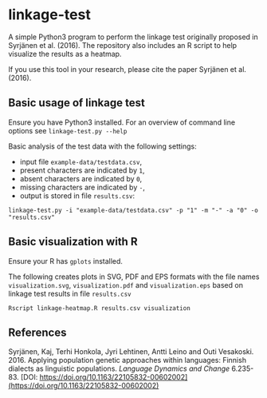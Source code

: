# linkage-test

A simple Python3 program to perform the linkage test originally proposed in Syrjänen et al. (2016). The repository also includes an R script to help visualize the results as a heatmap.

If you use this tool in your research, please cite the paper Syrjänen et al. (2016).

## Basic usage of linkage test

Ensure you have Python3 installed. For an overview of command line options see `linkage-test.py --help`

Basic analysis of the test data with the following settings:

- input file `example-data/testdata.csv`,
- present characters are indicated by `1`,
- absent characters are indicated by `0`,
- missing characters are indicated by `-`,
- output is stored in file `results.csv`: 

`linkage-test.py -i "example-data/testdata.csv" -p "1" -m "-" -a "0" -o "results.csv"`

## Basic visualization with R

Ensure your R has `gplots` installed.

The following creates plots in SVG, PDF and EPS formats with the file names `visualization.svg`, `visualization.pdf` and `visualization.eps` based on linkage test results in file `results.csv`

`Rscript linkage-heatmap.R results.csv visualization`

## References

Syrjänen, Kaj, Terhi Honkola, Jyri Lehtinen, Antti Leino and Outi Vesakoski.
2016. Applying population genetic approaches within languages: Finnish
dialects as linguistic populations. _Language Dynamics and Change_ 6.235-83.
[DOI: https://doi.org/10.1163/22105832-00602002](https://doi.org/10.1163/22105832-00602002)
